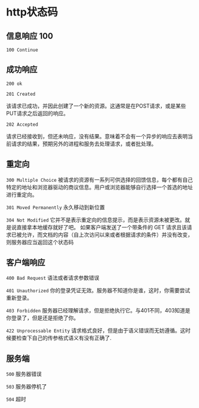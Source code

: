 
# http状态码 

## 信息响应 100

`100 Continue`

## 成功响应

`200 ok`

`201 Created`

该请求已成功，并因此创建了一个新的资源。这通常是在POST请求，或是某些PUT请求之后返回的响应。

`202 Accepted`

请求已经接收到，但还未响应，没有结果。意味着不会有一个异步的响应去表明当前请求的结果，预期另外的进程和服务去处理请求，或者批处理。

## 重定向

`300 Multiple Choice`
被请求的资源有一系列可供选择的回馈信息，每个都有自己特定的地址和浏览器驱动的商议信息。用户或浏览器能够自行选择一个首选的地址进行重定向。

`301 Moved Permanently`
永久移动到新位置

`304 Not Modified`
它并不是表示重定向的信息提示，而是表示资源未被更改。就是说直接拿本地缓存就好了吧。
如果客户端发送了一个带条件的 GET 请求且该请求已被允许，而文档的内容（自上次访问以来或者根据请求的条件）并没有改变，则服务器应当返回这个状态码

## 客户端响应

`400 Bad Request`
语法或者请求参数错误

`401 Unauthorized`
你的登录凭证无效。服务器不知道你是谁，这时，你需要尝试重新登录。

`403 Forbidden`
服务器已经理解请求，但是拒绝执行它。与401不同，403知道是你登录了，但是还是拒绝了你。

`422 Unprocessable Entity` 请求格式良好，但是由于语义错误而无妨遵循。这时候要检查下自己的传参格式语义有没有正确了.

## 服务端

`500` 服务器错误

`503` 服务器停机了

`504` 超时
